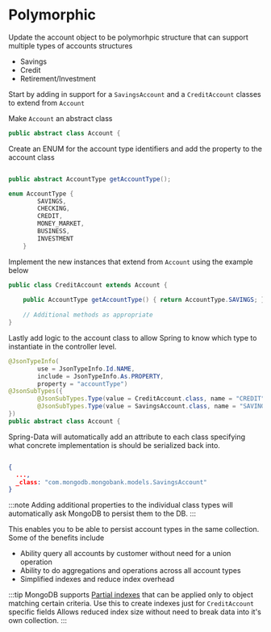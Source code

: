 
# Polymorphic

Update the account object to be polymorhpic structure that can support multiple types of accounts structures
* Savings
* Credit
* Retirement/Investment

Start by adding in support for a `SavingsAccount` and a `CreditAccount` classes to extend from `Account`

Make `Account` an abstract class

```java
public abstract class Account {
```

Create an ENUM for the account type identifiers and add the property to the account class
```java

public abstract AccountType getAccountType();

enum AccountType {
        SAVINGS,
        CHECKING,
        CREDIT,
        MONEY_MARKET,
        BUSINESS,
        INVESTMENT
    }
```

Implement the new instances that extend from `Account` using the example below

```java
public class CreditAccount extends Account {
    
    public AccountType getAccountType() { return AccountType.SAVINGS; }
    
    // Additional methods as appropriate
}
```

Lastly add logic to the account class to allow Spring to know which type to instantiate in the controller level.

```java
@JsonTypeInfo(
        use = JsonTypeInfo.Id.NAME,
        include = JsonTypeInfo.As.PROPERTY,
        property = "accountType")
@JsonSubTypes({
        @JsonSubTypes.Type(value = CreditAccount.class, name = "CREDIT"),
        @JsonSubTypes.Type(value = SavingsAccount.class, name = "SAVINGS")
})
public abstract class Account {
```

Spring-Data will automatically add an attribute to each class specifying what concrete implementation is should be serialized back into. 

```json

{
  ...,
  _class: "com.mongodb.mongobank.models.SavingsAccount"
}

```




:::note
  Adding additional properties to the individual class types will automatically ask MongoDB to persist them to the DB.
:::

This enables you to be able to persist account types in the same collection. Some of the benefits include

* Ability query all accounts by customer without need for a union operation
* Ability to do aggregations and operations across all account types
* Simplified indexes and reduce index overhead

:::tip
 MongoDB supports [Partial indexes](https://www.mongodb.com/docs/manual/core/index-partial/) that can be applied only to object matching certain criteria. Use this to create indexes just for `CreditAccount` specific fields
 Allows reduced index size without need to break data into it's own collection. 
:::
